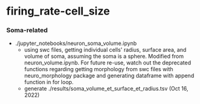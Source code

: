 # firing_rate-cell_size

### Soma-related 
* ./jupyter_notebooks/neuron_soma_volume.ipynb
	* using swc files, getting individual cells' radius, surface area, and volume of soma, assuming the soma is a sphere. Modified from neuron_volume.ipynb. For future re-use, watch out the deprecated functions regarding getting morphology from swc files with neuro_morphology package and generating dataframe with append function in for loop. 
	* generate ./results/soma_volume_et_surface_et_radius.tsv (Oct 16, 2022)
